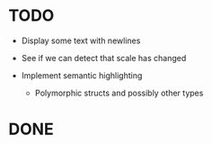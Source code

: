 # TODO
- Display some text with newlines
- See if we can detect that scale has changed

- Implement semantic highlighting
    - Polymorphic structs and possibly other types

# DONE
